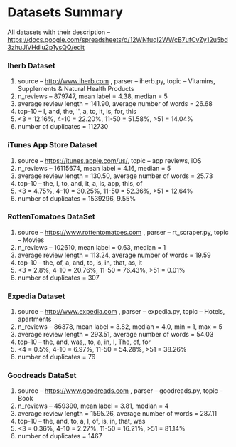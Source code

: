 # Datasets Summary

All datasets with their description – https://docs.google.com/spreadsheets/d/12WNfuql2WWcB7ufCvZy12u5bd3zhuJlVHdIu2p1ysQQ/edit

### Iherb Dataset
1. source – http://www.iherb.com , parser – iherb.py, topic – Vitamins, Supplements & Natural Health Products
2. n_reviews – 879747, mean label = 4.38, median = 5
3. average review length = 141.90, average number of words = 26.68
4. top-10 – I, and, the, '', a, to, it, is, for, this
5. <3 = 12.16%, 4-10 = 22.20%, 11-50 = 51.58%, >51 = 14.04%
6. number of duplicates = 112730

### iTunes App Store Dataset
1. source – https://itunes.apple.com/us/, topic – app reviews, iOS
2. n_reviews – 16115674, mean label = 4.16, median = 5
3. average review length = 130.50, average number of words = 25.73
4. top-10 – the, I, to, and, it, a, is, app, this, of
5. <3 = 4.75%, 4-10 = 30.25%, 11-50 = 52.36%, >51 = 12.64%
6. number of duplicates = 1539296, 9.55%

### RottenTomatoes DataSet
1. source – https://www.rottentomatoes.com , parser – rt_scraper.py, topic – Movies
2. n_reviews – 102610, mean label = 0.63, median = 1
3. average review length = 113.24, average number of words = 19.59
4. top-10 – the, of, a, and, to, is, in, that, as, it
5. <3 = 2.8%, 4-10 = 20.76%, 11-50 = 76.43%, >51 = 0.01%
6. number of duplicates = 307

### Expedia Dataset
1. source – http://www.expedia.com , parser – expedia.py, topic – Hotels, apartments
2. n_reviews – 86378, mean label = 3.82, median = 4.0, min = 1, max = 5
3. average review length = 293.51, average number of words = 54.03
4. top-10 – the, and, was,, to, a, in, I, The, of, for
4. <4 = 0.5%, 4-10 = 6.97%, 11-50 = 54.28%, >51 = 38.26%
5. number of duplicates = 76

### Goodreads DataSet
1. source – https://www.goodreads.com , parser – goodreads.py, topic – Book
2. n_reviews – 459390, mean label = 3.81, median = 4
3. average review length = 1595.26, average number of words = 287.11
4. top-10 – the, and, to, a, I, of, is, in, that, was
5. <3 = 0.36%, 4-10 = 2.27%, 11-50 = 16.21%, >51 = 81.14%
6. number of duplicates = 1467
